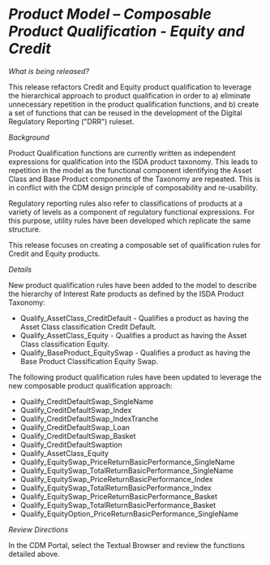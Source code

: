 # *Product Model – Composable Product Qualification - Equity and Credit*

_What is being released?_

This release refactors Credit and Equity product qualification to leverage the hierarchical approach to product qualification in order to a) eliminate unnecessary repetition in the product qualification functions, and b) create a set of functions that can be reused in the development of the Digital Regulatory Reporting ("DRR") ruleset.

_Background_

Product Qualification functions are currently written as independent expressions for qualification into the ISDA product taxonomy. This leads to repetition in the model as the functional component identifying the Asset Class and Base Product components of the Taxonomy are repeated. This is in conflict with the CDM design principle of composability and re-usability.

Regulatory reporting rules also refer to classifications of products at a variety of levels as a component of regulatory functional expressions. For this purpose, utility rules have been developed which replicate the same structure.

This release focuses on creating a composable set of qualification rules for Credit and Equity products.

_Details_

New product qualification rules have been added to the model to describe the hierarchy of Interest Rate products as defined by the ISDA Product Taxonomy:

- Qualify_AssetClass_CreditDefault - Qualifies a product as having the Asset Class classification Credit Default.
- Qualify_AssetClass_Equity - Qualifies a product as having the Asset Class classification Equity.
- Qualify_BaseProduct_EquitySwap - Qualifies a product as having the Base Product Classification Equity Swap.

The following product qualification rules have been updated to leverage the new composable product qualification approach:

- Qualify_CreditDefaultSwap_SingleName
- Qualify_CreditDefaultSwap_Index
- Qualify_CreditDefaultSwap_IndexTranche
- Qualify_CreditDefaultSwap_Loan
- Qualify_CreditDefaultSwap_Basket
- Qualify_CreditDefaultSwaption
- Qualify_AssetClass_Equity
- Qualify_EquitySwap_PriceReturnBasicPerformance_SingleName
- Qualify_EquitySwap_TotalReturnBasicPerformance_SingleName
- Qualify_EquitySwap_PriceReturnBasicPerformance_Index
- Qualify_EquitySwap_TotalReturnBasicPerformance_Index
- Qualify_EquitySwap_PriceReturnBasicPerformance_Basket
- Qualify_EquitySwap_TotalReturnBasicPerformance_Basket
- Qualify_EquityOption_PriceReturnBasicPerformance_SingleName

_Review Directions_

In the CDM Portal, select the Textual Browser and review the functions detailed above.

